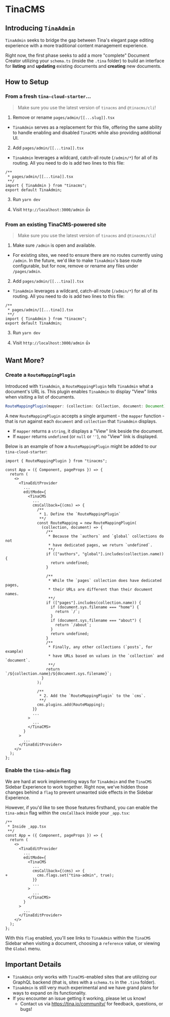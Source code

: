 # TinaCMS

## Introducing `TinaAdmin`

`TinaAdmin` seeks to bridge the gap between Tina's elegant page editing experience with a more traditional content management experience.

Right now, the first phase seeks to add a more "complete" Document Creator utilizing your `schema.ts` (inside the `.tina` folder) to build an interface for **listing** and **updating** existing documents and **creating** new documents.

## How to Setup

### From a fresh `tina-cloud-starter`...

> Make sure you use the latest version of `tinacms` and `@tinacms/cli`!

1. Remove or rename `pages/admin/[[...slug]].tsx`
  * `TinaAdmin` serves as a replacement for this file, offering the same ability to handle enabling and disabled `TinaCMS` while also providing additional UI.

2. Add `pages/admin/[[...tina]].tsx`
  * `TinaAdmin` leverages a wildcard, catch-all route (`/admin/*`) for all of its routing.  All you need to do is add two lines to this file:
  ```tsx
  /**
   * pages/admin/[[...tina]].tsx
   **/
  import { TinaAdmin } from "tinacms";
  export default TinaAdmin;
  ```

3. Run `yarn dev`

4. Visit `http://localhost:3000/admin` 👍

### From an existing TinaCMS-powered site

> Make sure you use the latest version of `tinacms` and `@tinacms/cli`!

1. Make sure `/admin` is open and available.
  * For existing sites, we need to ensure there are no routes currently using `/admin`.  In the future, we'd like to make `TinaAdmin`'s base route configurable, but for now, remove or rename any files under `/pages/admin`.

2. Add `pages/admin/[[...tina]].tsx`
  * `TinaAdmin` leverages a wildcard, catch-all route (`/admin/*`) for all of its routing.  All you need to do is add two lines to this file:
  ```tsx
  /**
   * pages/admin/[[...tina]].tsx
   **/
  import { TinaAdmin } from "tinacms";
  export default TinaAdmin;
  ``` 

3. Run `yarn dev`

4. Visit `http://localhost:3000/admin` 👍

## Want More?

### Create a `RouteMappingPlugin`

Introduced with `TinaAdmin`, a `RouteMappingPlugin` tells `TinaAdmin` what a document's URL is.  This plugin enables `TinaAdmin` to display "View" links when visiting a list of documents.

```ts
RouteMappingPlugin(mapper: (collection: Collection, document: Document) => string | undefined)
```

A new `RouteMappingPlugin` accepts a single argument - the `mapper` function - that is run against each `document` and `collection` that `TinaAdmin` displays.  

* If `mapper` returns a `string`, it displays a "View" link beside the document.
* If `mapper` returns `undefined` (or `null` or `''`), no "View" link is displayed.

Below is an example of how a `RouteMappingPlugin` might be added to our `tina-cloud-starter`:

```tsx
import { RouteMappingPlugin } from "tinacms";

const App = ({ Component, pageProps }) => {
  return (
    <>
      <TinaEditProvider
        ...
        editMode={
          <TinaCMS
            ...
            cmsCallback={(cms) => {
              /**
               * 1. Define the `RouteMappingPlugin`
               **/
              const RouteMapping = new RouteMappingPlugin(
                (collection, document) => {
                  /**
                   * Because the `authors` and `global` collections do not
                   * have dedicated pages, we return `undefined`.
                   **/
                  if (["authors", "global"].includes(collection.name)) {
                    return undefined;
                  }

                  /**
                   * While the `pages` collection does have dedicated pages,
                   * their URLs are different than their document names.
                   **/
                  if (["pages"].includes(collection.name)) {
                    if (document.sys.filename === "home") {
                      return `/`;
                    }
                    if (document.sys.filename === "about") {
                      return `/about`;
                    }
                    return undefined;
                  }
                  /**
                   * Finally, any other collections (`posts`, for example)
                   * have URLs based on values in the `collection` and `document`.
                   **/
                  return `/${collection.name}/${document.sys.filename}`;
                }
              );

              /**
               * 2. Add the `RouteMappingPlugin` to the `cms`.
               **/
              cms.plugins.add(RouteMapping);
            }}
            ...
          >
            ...
          </TinaCMS>
        }
      >
        ...
      </TinaEditProvider>
    </>
  );
};
```

### Enable the `tina-admin` flag

We are hard at work implementing ways for `TinaAdmin` and the `TinaCMS` Sidebar Experience to work together.  Right now, we've hidden those changes behind a `flag` to prevent unwanted side effects in the Sidebar Experience.

However, if you'd like to see those features firsthand, you can enable the `tina-admin` flag within the `cmsCallback` inside your `_app.tsx`:

```tsx
/**
 * Inside _app.tsx
 **/
const App = ({ Component, pageProps }) => {
  return (
    <>
      <TinaEditProvider
        ...
        editMode={
          <TinaCMS
            ...
            cmsCallback={(cms) => {
+             cms.flags.set("tina-admin", true);
            }}
            ...
          >
            ...
          </TinaCMS>
        }
      >
        ...
      </TinaEditProvider>
    </>
  );
};
```

With this `flag` enabled, you'll see links to `TinaAdmin` within the `TinaCMS` Sidebar when visiting a document, choosing a `reference` value, or viewing the `Global` menu.

## Important Details

* `TinaAdmin` only works with `TinaCMS`-enabled sites that are utilizing our GraphQL backend (that is, sites with a `schema.ts` in the `.tina` folder).
* `TinaAdmin` is still very much experimental and we have grand plans for ways to expand on its functionality.
* If you encounter an issue getting it working, please let us know!
  * Contact us via https://tina.io/community/ for feedback, questions, or bugs!
